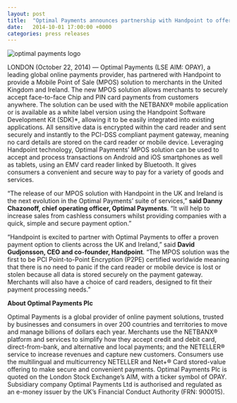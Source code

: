 ```yaml
---
layout: post
title:  "Optimal Payments announces partnership with Handpoint to offer a mobile point of sale solution"
date:   2014-10-01 17:00:00 +0000
categories: press releases
---
```



<img class="ui medium centered image" src="https://handpoint.imgix.net/web/images/logos/optimal-payments-logo.png" alt="optimal payments logo">

LONDON (October 22, 2014) — Optimal Payments (LSE AIM: OPAY), a leading global online payments provider, has partnered with Handpoint to provide a Mobile Point of Sale (MPOS) solution to merchants in the United Kingdom and Ireland. The new MPOS solution allows merchants to securely accept face-to-face Chip and PIN card payments from customers anywhere. The solution can be used with the NETBANX® mobile application or is available as a white label version using the Handpoint Software Development Kit (SDK)*, allowing it to be easily integrated into existing applications. All sensitive data is encrypted within the card reader and sent securely and instantly to the PCI-DSS compliant payment gateway, meaning no card details are stored on the card reader or mobile device. Leveraging Handpoint technology, Optimal Payments’ MPOS solution can be used to accept and process transactions on Android and iOS smartphones as well as tablets, using an EMV card reader linked by Bluetooth. It gives consumers a convenient and secure way to pay for a variety of goods and services.

“The release of our MPOS solution with Handpoint in the UK and Ireland is the next evolution in the Optimal Payments’ suite of services,” **said Danny Chazonoff, chief operating officer, Optimal Payments**. “It will help to increase sales from cashless consumers whilst providing companies with a quick, simple and secure payment option.”

“Handpoint is excited to partner with Optimal Payments to offer a proven payment option to clients across the UK and Ireland,” said **David Gudjonsson, CEO and co-founder, Handpoint**. “The MPOS solution was the first to be PCI Point-to-Point Encryption (P2PE) certified worldwide meaning that there is no need to panic if the card reader or mobile device is lost or stolen because all data is stored securely on the payment gateway. Merchants will also have a choice of card readers, designed to fit their payment processing needs.”

**About Optimal Payments Plc**

Optimal Payments is a global provider of online payment solutions, trusted by businesses and consumers in over 200 countries and territories to move and manage billions of dollars each year.  Merchants use the NETBANX® platform and services to simplify how they accept credit and debit card, direct-from-bank, and alternative and local payments; and the NETELLER® service to increase revenues and capture new customers.  Consumers use the multilingual and multicurrency NETELLER and Net+® Card stored-value offering to make secure and convenient payments. Optimal Payments Plc is quoted on the London Stock Exchange’s AIM, with a ticker symbol of OPAY.  Subsidiary company Optimal Payments Ltd is authorised and regulated as an e-money issuer by the UK’s Financial Conduct Authority (FRN: 900015).